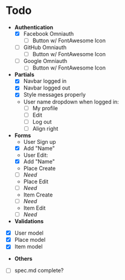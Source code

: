 # Todo #

- **Authentication**
  - [x] Facebook Omniauth
    - [ ] Button w/ FontAwesome Icon
  - [ ] GitHub Omniauth
    - [ ] Button w/ FontAwesome Icon
  - [ ] Google Omniauth
    - [ ] Button w/ FontAwesome Icon
- **Partials**
  - [x] Navbar logged in
  - [x] Navbar logged out
  - [x] Style messages properly
  - User name dropdown when logged in:
    - [ ] My profile
    - [ ] Edit
    - [ ] Log out
    - [ ] Align right
- **Forms**
  - User Sign up
  - [x] Add "Name"
  - User Edit:
  - [x] Add "Name"
  - Place Create
  - [ ] _Need_
  - Place Edit
  - [ ] _Need_
  - Item Create
  - [ ] _Need_
  - Item Edit
  - [ ] _Need_
- **Validations**
- [x] User model
- [x] Place model
- [x] Item model
- **Others**
- [ ] spec.md complete?